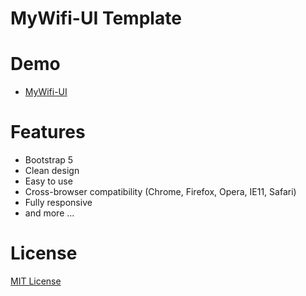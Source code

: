 # MyWifi-UI Template

# Demo
- [MyWifi-UI](https://demoagn.netlify.app)

# Features
- Bootstrap 5
- Clean design
- Easy to use
- Cross-browser compatibility (Chrome, Firefox, Opera, IE11, Safari)
- Fully responsive
- and more ...

# License
[MIT License](http://opensource.org/licenses/MIT)
